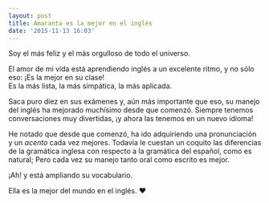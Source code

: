 ```yaml
---
layout: post
title: Amaranta es la mejor en el inglés
date: '2015-11-13 16:03'
---
```


Soy el más feliz y el más orgulloso de todo el universo.

El amor de mi vida está aprendiendo inglés a un excelente ritmo, y no sólo eso: ¡Es la mejor en su clase! <br /> Es la más lista, la más simpática, la más aplicada.

Saca puro diez en sus exámenes y, aún más importante que eso, su manejo del inglés ha mejorado muchísimo desde que comenzó. Siempre tenemos conversaciones muy divertidas, ¡y ahora las tenemos en un nuevo idioma!

He notado que desde que comenzó, ha ido adquiriendo una pronunciación y un _acento_ cada vez mejores. Todavía le cuestan un coquito las diferencias de la gramática inglesa con respecto a la gramática del español, como es natural; Pero cada vez su manejo tanto oral como escrito es mejor.

¡Ah! y está ampliando su vocabulario.

Ella es la mejor del mundo en el inglés. :heart: 

